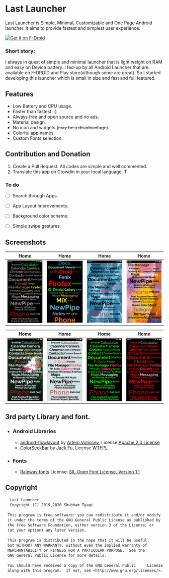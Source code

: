 # Last Launcher

Last Launcher is Simple, Minimal, Customizable and One Page Android launcher. It aims to provide fastest and simplest user experience.  

[<img src="https://f-droid.org/badge/get-it-on.png" alt="Get it on F-Droid" height="50">](https://f-droid.org/packages/io.github.subhamtyagi.lastlauncher/)

### Short story:
I always in quest of simple and minimal launcher that is light weight on RAM and easy on Device battery. I fed-up by all Android Launcher that are available on F-DROID and Play store(although some are great). So I started developing this launcher which is small in size and fast and full featured.

## Features
* Low Battery and CPU usage.
* Faster than fastest. :)
* Always free and open source and no ads.
* Material design.
* No icon and widgets (~~may be a disadvantage~~).
* Colorful app names.
* Custom Fonts selection.


## Contribution and Donation
1. Create a Pull Request. All codes are simple and well commented.
2. Translate this app on Crowdin in your local language. T

### To do
* [ ] Search through Apps.
* [ ] App Layout improvements.
* [ ] Background color scheme.
* [ ] Simple swipe gestures.


## Screenshots
| Home|Home|Home|Home|
|:-:|:-:|:-:|:-:|
| ![Home](/fastlane/metadata/android/en-US/images/phoneScreenshots/1.png?raw=true "Home")| ![Home](/fastlane/metadata/android/en-US/images/phoneScreenshots/2.jpg?raw=true "Home")|![Home](/fastlane/metadata/android/en-US/images/phoneScreenshots/3.png?raw=true "Home")|![Home](/fastlane/metadata/android/en-US/images/phoneScreenshots/4.png?raw=true )|

| Home|Home|Home|Home|
|:-:|:-:|:-:|:-:|
| ![Home](/fastlane/metadata/android/en-US/images/phoneScreenshots/5.png?raw=true "Home")| ![Home](/fastlane/metadata/android/en-US/images/phoneScreenshots/6.png?raw=true "Home")|![Home](/fastlane/metadata/android/en-US/images/phoneScreenshots/7.png?raw=true "Home")|![Home](/fastlane/metadata/android/en-US/images/phoneScreenshots/8.png?raw=true )|

## 3rd party Library and font.
* ### Android Libraries
  * [android-flowlayout](https://github.com/ApmeM/android-flowlayout)  by [Artem.Votincev](https://github.com/ApmeM), License [Apache 2.0 License](http://www.apache.org/licenses/LICENSE-2.0)
  * [ColorSeekBar](https://github.com/rtugeek/ColorSeekBar) by  [Jack Fu](https://github.com/rtugeek), License [WTFPL](http://www.wtfpl.net/)
* ### Fonts 
  * [Raleway fonts](https://github.com/impallari/Raleway/) License: [SIL Open Font License, Version 1.1]([http://scripts.sil.org/OFL](http://scripts.sil.org/OFL))

## Copyright

      Last Launcher
      Copyright (C) 2019,2020 Shubham Tyagi

     This program is free software: you can redistribute it and/or modify
     it under the terms of the GNU General Public License as published by
     the Free Software Foundation, either version 3 of the License, or
     (at your option) any later version.

     This program is distributed in the hope that it will be useful,
     but WITHOUT ANY WARRANTY; without even the implied warranty of
     MERCHANTABILITY or FITNESS FOR A PARTICULAR PURPOSE.  See the
     GNU General Public License for more details.

     You should have received a copy of the GNU General Public     License
     along with this program.  If not, see <http://www.gnu.org/licenses/>.
